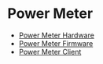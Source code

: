# Power Meter
- [Power Meter Hardware](https://github.com/smw42/power-meter-hardware)
- [Power Meter Firmware](https://github.com/smw42/power-meter-firmware)
- [Power Meter Client](https://github.com/smw42/power-meter-client)
